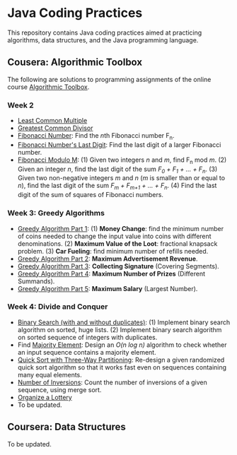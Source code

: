 # Java Coding Practices
This repository contains Java coding practices aimed at practicing algorithms, data structures, and the Java programming language.

## Cousera: Algorithmic Toolbox
The following are solutions to programming assignments of the online course [Algorithmic Toolbox](https://www.coursera.org/learn/algorithmic-toolbox).

### Week 2
- [Least Common Multiple](/practice-project/src/LeastCommonMultiple.java)
- [Greatest Common Divisor](/practice-project/src/GreatestCommonDivisor.java)
- [Fibonacci Number](/practice-project/src/Fibonacci.java): Find the *n*th Fibonacci number F<sub>n</sub>.
- [Fibonacci Number's Last Digit](/practice-project/src/FibonacciLastDigit.java): Find the last digit of a larger Fibonacci number.
- [Fibonacci Modulo M](/practice-project/src/FibModuloM.java): (1) Given two integers *n* and *m*, find F<sub>n</sub> mod *m*. (2) Given an integer *n*, find the last digit of the sum *F<sub>0</sub> + F<sub>1</sub> + ... + F<sub>n</sub>*. (3) Given two non-negative integers *m* and *n* (*m* is smaller than or equal to *n*), find the last digit of the sum *F<sub>m</sub> + F<sub>m+1</sub> + ... + F<sub>n</sub>*. (4) Find the last digit of the sum of squares of Fibonacci numbers.

### Week 3: Greedy Algorithms
- [Greedy Algorithm Part 1](/practice-project/src/GreedyAlgorithms.java): (1) **Money Change**: find the minimum number of coins needed to change the input value into coins with different denominations. (2) **Maximum Value of the Loot**: fractional knapsack problem. (3) **Car Fueling**: find minimum number of refills needed.
- [Greedy Algorithm Part 2](/practice-project/src/GreedyAlgorithm.java): **Maximum Advertisement Revenue**.
- [Greedy Algorithm Part 3](/practice-project/src/CoveringSegments.java): **Collecting Signature** (Covering Segments).
- [Greedy Algorithm Part 4](/practice-project/src/DifferentSummands.java): **Maximum Number of Prizes** (Different Summands).
- [Greedy Algorithm Part 5](/practice-project/src/LargestNumber.java): **Maximum Salary** (Largest Number).

### Week 4: Divide and Conquer
- [Binary Search (with and without duplicates)](/practice-project/src/BinarySearch.java): (1) Implement binary search algorithm on sorted, huge lists. (2) Implement binary search algorithm on sorted sequence of integers with duplicates.
- Find [Majority Element](/practice-project/src/MajorityElement.java): Design an *O(n log n)* algorithm to check whether an input sequence contains a majority element.
- [Quick Sort with Three-Way Partitioning](/practice-project/src/Sorting.java): Re-design a given randomized quick sort algorithm so that it works fast even on sequences containing many equal elements.
- [Number of Inversions](/practice-project/src/Inversions.java): Count the number of inversions of a given sequence, using merge sort.
- [Organize a Lottery](/practice-project/src/PointsAndSegments.java)
- To be updated.

## Coursera: Data Structures
To be updated.
